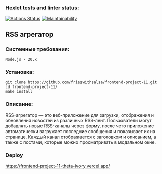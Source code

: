 ### Hexlet tests and linter status:
[![Actions Status](https://github.com/frieswithsalsa/frontend-project-11/actions/workflows/hexlet-check.yml/badge.svg)](https://github.com/frieswithsalsa/frontend-project-11/actions)
[![Maintainability](https://api.codeclimate.com/v1/badges/bc91a3cdb2cc5a7a18e3/maintainability)](https://codeclimate.com/github/frieswithsalsa/frontend-project-11/maintainability)

## RSS агрегатор

### Системные требования:
```
Node.js - 20.x
```

### Установка:

```
git clone https://github.com/frieswithsalsa/frontend-project-11.git
cd frontend-project-11/
make install
```

### Описание:
RSS-агрегатор — это веб-приложение для загрузки, отображения и обновления новостей из различных RSS-лент. Пользователи могут добавлять новые RSS-каналы через форму, после чего приложение автоматически загружает последние сообщения и показывает их на странице. Каждый канал отображается с заголовком и описанием, а также с постами, которые можно просматривать в модальном окне.

### Deploy
https://frontend-project-11-theta-ivory.vercel.app/
